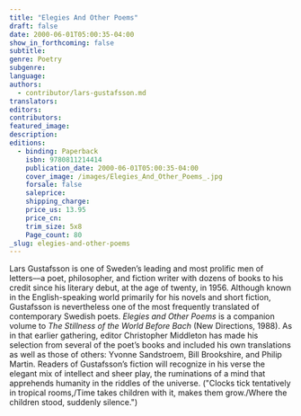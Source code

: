 ```yaml
---
title: "Elegies And Other Poems"
draft: false
date: 2000-06-01T05:00:35-04:00
show_in_forthcoming: false
subtitle:
genre: Poetry
subgenre:
language:
authors:
  - contributor/lars-gustafsson.md
translators:
editors:
contributors:
featured_image:
description:
editions:
  - binding: Paperback
    isbn: 9780811214414
    publication_date: 2000-06-01T05:00:35-04:00
    cover_image: /images/Elegies_And_Other_Poems_.jpg
    forsale: false
    saleprice:
    shipping_charge:
    price_us: 13.95
    price_cn:
    trim_size: 5x8
    Page_count: 80
_slug: elegies-and-other-poems
---
```


Lars Gustafsson is one of Sweden’s leading and most prolific men of letters––a poet, philosopher, and fiction writer with dozens of books to his credit since his literary debut, at the age of twenty, in 1956. Although known in the English-speaking world primarily for his novels and short fiction, Gustafsson is nevertheless one of the most frequently translated of contemporary Swedish poets. _Elegies and Other Poems_ is a companion volume to _The Stillness of the World Before Bach_ (New Directions, 1988). As in that earlier gathering, editor Christopher Middleton has made his selection from several of the poet’s books and included his own translations as well as those of others: Yvonne Sandstroem, Bill Brookshire, and Philip Martin. Readers of Gustafsson’s fiction will recognize in his verse the elegant mix of intellect and sheer play, the ruminations of a mind that apprehends humanity in the riddles of the universe. ("Clocks tick tentatively in tropical rooms,/Time takes children with it, makes them grow./Where the children stood, suddenly silence.")

